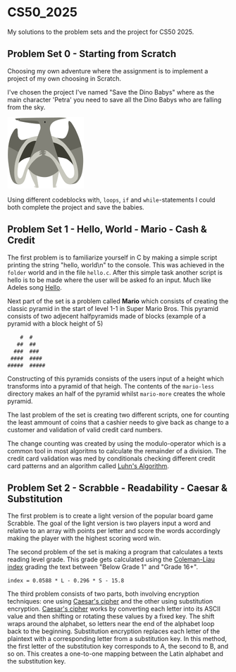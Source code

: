 # CS50_2025
My solutions to the problem sets and the project for CS50 2025.

## Problem Set 0 - Starting from Scratch
Choosing my own adventure where the assignment is to
implement a project of my own choosing in Scratch.

I've chosen the project I've named "Save the Dino Babys" where
as the main character 'Petra' you need to save all the Dino Babys
who are falling from the sky.

![image](https://github.com/olinwiol/CS50_2025/blob/main/Problem%20Set%200/Save%20The%20Dino%20Babys/5381feb0fc1b50ddc2793342daddffef.svg?raw=true)

Using different codeblocks with, `loops`, `if` and `while`-statements I could both
complete the project and save the babies.


## Problem Set 1 - Hello, World - Mario - Cash & Credit
The first problem is to familiarize yourself in C by making a simple script printing
the string "hello, world\n" to the console. This was achieved in the `folder` world and
in the file `hello.c`. After this simple task another script is hello is to be made where the user will be asked fo an input. Much like Adeles song [Hello](https://youtu.be/YQHsXMglC9A).

Next part of the set is a problem called **Mario** which consists of creating the classic pyramid in the start of level 1-1 in Super Mario Bros. This pyramid consists of two adjecent halfpyramids made of blocks (example of a pyramid with a block height of 5)

        #  #
       ##  ##
      ###  ###
     ####  ####
    #####  #####

Constructing of this pyramids consists of the users input of a height which transforms into a pyramid of that heigh. The contents of the `mario-less` directory makes an half of the pyramid whilst `mario-more` creates the whole pyramid.

The last problem of the set is creating two different scripts, one for counting the least ammount of coins that a cashier needs to give back as change to a customer and validation of valid credit card numbers.

The change counting was created by using the modulo-operator which is a common tool in most algoritms to calculate the remainder of a division. The credit card validation was med by conditionals checking different credit card patterns and an algorithm called [Luhn's Algorithm](https://en.wikipedia.org/wiki/Luhn_algorithm).

## Problem Set 2 - Scrabble - Readability - Caesar & Substitution
The first problem is to create a light version of the popular board game Scrabble. The goal of the light version is two players input a word and relative to an array with points per letter and score the words accordingly making the player with the highest scoring word win.

The second problem of the set is making a program that calculates a texts reading level grade. This grade gets calculated using the [Coleman-Liau index](https://en.wikipedia.org/wiki/Coleman–Liau_index) grading the text between "Below Grade 1" and "Grade 16+".

    index = 0.0588 * L - 0.296 * S - 15.8

The third problem consists of two parts, both involving encryption techniques: one using [Caesar's cipher](https://en.wikipedia.org/wiki/Caesar_cipher) and the other using substitution encryption. [Caesar's cipher](https://en.wikipedia.org/wiki/Caesar_cipher) works by converting each letter into its ASCII value and then shifting or rotating these values by a fixed key. The shift wraps around the alphabet, so letters near the end of the alphabet loop back to the beginning. Substitution encryption replaces each letter of the plaintext with a corresponding letter from a substitution key. In this method, the first letter of the substitution key corresponds to A, the second to B, and so on. This creates a one-to-one mapping between the Latin alphabet and the substitution key.